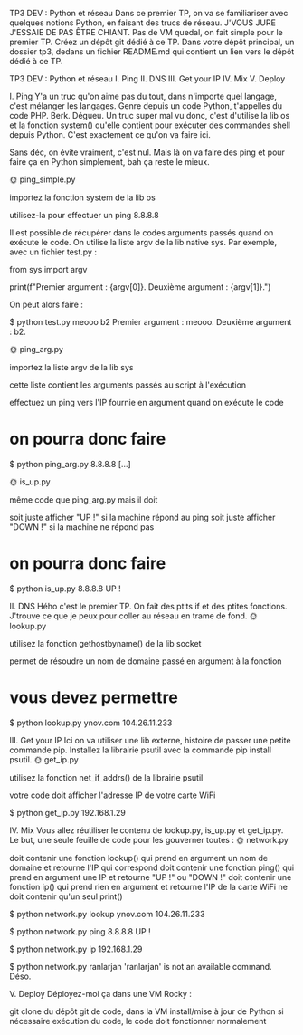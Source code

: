TP3 DEV : Python et réseau
Dans ce premier TP, on va se familiariser avec quelques notions Python, en faisant des trucs de réseau. J'VOUS JURE J'ESSAIE DE PAS ÊTRE CHIANT.
Pas de VM quedal, on fait simple pour le premier TP.
Créez un dépôt git dédié à ce TP. Dans votre dépôt principal, un dossier tp3, dedans un fichier README.md qui contient un lien vers le dépôt dédié à ce TP.

TP3 DEV : Python et réseau
I. Ping
II. DNS
III. Get your IP
IV. Mix
V. Deploy


I. Ping
Y'a un truc qu'on aime pas du tout, dans n'importe quel langage, c'est mélanger les langages. Genre depuis un code Python, t'appelles du code PHP. Berk. Dégueu.
Un truc super mal vu donc, c'est d'utilise la lib os et la fonction system() qu'elle contient pour exécuter des commandes shell depuis Python.
C'est exactement ce qu'on va faire ici.

Sans déc, on évite vraiment, c'est nul. Mais là on va faire des ping et pour faire ça en Python simplement, bah ça reste le mieux.

🌞 ping_simple.py

importez la fonction system de la lib os

utilisez-la pour effectuer un ping 8.8.8.8



Il est possible de récupérer dans le codes arguments passés quand on exécute le code. On utilise la liste argv de la lib native sys.
Par exemple, avec un fichier test.py :

from sys import argv

print(f"Premier argument : {argv[0]}. Deuxième argument : {argv[1]}.")


On peut alors faire :

$ python test.py meooo b2
Premier argument : meooo. Deuxième argument : b2.


🌞 ping_arg.py

importez la liste argv de la lib sys

cette liste contient les arguments passés au script à l'exécution


effectuez un ping vers l'IP fournie en argument quand on exécute le code


# on pourra donc faire
$ python ping_arg.py 8.8.8.8
[...]


🌞 is_up.py

même code que ping_arg.py mais il doit

soit juste afficher "UP !" si la machine répond au ping
soit juste afficher "DOWN !" si la machine ne répond pas




# on pourra donc faire
$ python is_up.py 8.8.8.8
UP !



II. DNS
Hého c'est le premier TP. On fait des ptits if et des ptites fonctions. J'trouve ce que je peux pour coller au réseau en trame de fond.
🌞 lookup.py

utilisez la fonction gethostbyname() de la lib socket

permet de résoudre un nom de domaine passé en argument à la fonction


# vous devez permettre
$ python lookup.py ynov.com
104.26.11.233



III. Get your IP
Ici on va utiliser une lib externe, histoire de passer une petite commande pip.
Installez la librairie psutil avec la commande pip install psutil.
🌞 get_ip.py

utilisez la fonction net_if_addrs() de la librairie psutil

votre code doit afficher l'adresse IP de votre carte WiFi


$ python get_ip.py
192.168.1.29



IV. Mix
Vous allez réutiliser le contenu de lookup.py, is_up.py et get_ip.py. Le but, une seule feuille de code pour les gouverner toutes :
🌞 network.py

doit contenir une fonction lookup() qui prend en argument un nom de domaine et retourne l'IP qui correspond
doit contenir une fonction ping() qui prend en argument une IP et retourne "UP !" ou "DOWN !"
doit contenir une fonction ip() qui prend rien en argument et retourne l'IP de la carte WiFi
ne doit contenir qu'un seul print()


$ python network.py lookup ynov.com
104.26.11.233

$ python network.py ping 8.8.8.8
UP !

$ python network.py ip
192.168.1.29

$ python network.py ranlarjan
'ranlarjan' is not an available command. Déso.



V. Deploy
Déployez-moi ça dans une VM Rocky :

git clone du dépôt git de code, dans la VM
install/mise à jour de Python si nécessaire
exécution du code, le code doit fonctionner normalement